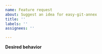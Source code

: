 ```yaml
---
name: Feature request
about: Suggest an idea for easy-git-annex
title: ''
labels: ''
assignees: ''

---
```


**Desired behavior**

